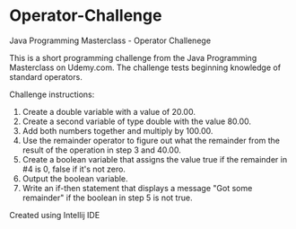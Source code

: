 # Operator-Challenge
Java Programming Masterclass - Operator Challenege

This is a short programming challenge from the Java Programming Masterclass on Udemy.com. The challenge tests beginning knowledge of
standard operators.

Challenge instructions:

1. Create a double variable with a value of 20.00.
2. Create a second variable of type double with the value 80.00.
3. Add both numbers together and multiply by 100.00.
4. Use the remainder operator to figure out what the remainder from the result of the operation in step 3 and 40.00.
5. Create a boolean variable that assigns the value true if the remainder in #4 is 0, false if it's not zero.
6. Output the boolean variable.
7. Write an if-then statement that displays a message "Got some remainder" if the boolean in step 5 is not true.


Created using Intellij IDE
